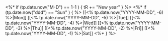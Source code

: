 <%* if (tp.date.now("M-D") == 1-1 ) { tR += "New year" } %>
<%* if (tp.date.now("ddd") == "Sun" ) { %>
[[<% tp.date.now("YYYY-MM-DD", -6) %>|Mon]]
[[<% tp.date.now("YYYY-MM-DD", -5) %>|Tue]]
[[<% tp.date.now("YYYY-MM-DD", -4) %>|Wed]]
[[<% tp.date.now("YYYY-MM-DD", -3) %>|Thu]]
[[<% tp.date.now("YYYY-MM-DD", -2) %>|Fri]]
[[<% tp.date.now("YYYY-MM-DD", -1) %>|Sat]]
<%* } %>
